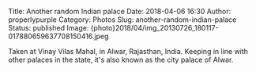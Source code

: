 Title: Another random Indian palace
Date: 2018-04-06 16:30
Author: properlypurple
Category: Photos
Slug: another-random-indian-palace
Status: published
Image: {photo}2018/04/img_20130726_180117-017880659637708150416.jpeg

Taken at Vinay Vilas Mahal, in Alwar, Rajasthan, India. Keeping in line with other palaces in the state, it's also known as the city palace of Alwar.
